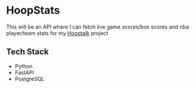 # HoopStats

This will be an API where I can fetch live game scores/box scores and nba player/team stats for my [Hooptalk](https://github.com/JohnMikko27/codepath-sp2024-capstone-project) project

## Tech Stack
- Python
- FastAPI
- PostgreSQL
